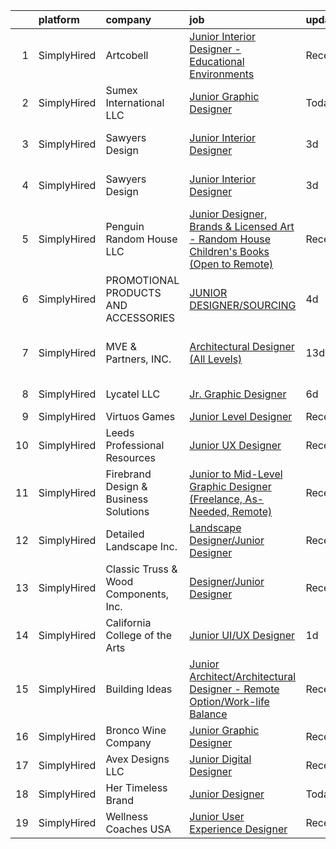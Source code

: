 

|    | platform    | company                               | job                                                                                                                                                                                                 | update_time   | location                       |
|---:|:------------|:--------------------------------------|:----------------------------------------------------------------------------------------------------------------------------------------------------------------------------------------------------|:--------------|:-------------------------------|
|  1 | SimplyHired | Artcobell                             | [Junior Interior Designer - Educational Environments](https://www.simplyhired.com/job/DTRFNYBA46Wn__VB0e4eIxe3E_YeS223mCzhRwNwt-FoQKeE9yXjzg?q=junior+designer)                                     | Recently      | Temple, TX                     |
|  2 | SimplyHired | Sumex International LLC               | [Junior Graphic Designer](https://www.simplyhired.com/job/g30Re4qb4XbxIm0lDhjL4gbQTIGwA8RLU-iPBnqpqSvy1r75xJdESA?q=junior+designer)                                                                 | Today         | Miami, FL                      |
|  3 | SimplyHired | Sawyers Design                        | [Junior Interior Designer](https://www.simplyhired.com/job/I1BhH-bEFYiJgfsts31pPBQJW6cX9DIQETtLqDiE9cNh_t6_BuNjlw?q=junior+designer)                                                                | 3d            | San Francisco, CA              |
|  4 | SimplyHired | Sawyers Design                        | [Junior Interior Designer](https://www.simplyhired.com/job/I1BhH-bEFYiJgfsts31pPBQJW6cX9DIQETtLqDiE9cNh_t6_BuNjlw?q=junior+designer)                                                                | 3d            | San Francisco, CA              |
|  5 | SimplyHired | Penguin Random House LLC              | [Junior Designer, Brands & Licensed Art - Random House Children's Books (Open to Remote)](https://www.simplyhired.com/job/gH3waUaaEZWiJ28DEHFm7xKrgWmuMXpgd-FdbKc3X12hyKTLyKUXBQ?q=junior+designer) | Recently      | New York, NY                   |
|  6 | SimplyHired | PROMOTIONAL PRODUCTS AND ACCESSORIES  | [JUNIOR DESIGNER/SOURCING](https://www.simplyhired.com/job/7T2-BavQ4s1KJ-sPQbLeMnXuVQnTnSxv5Gijnc19iSDEfDcZRScG0g?q=junior+designer)                                                                | 4d            | Norwalk, CT                    |
|  7 | SimplyHired | MVE & Partners, INC.                  | [Architectural Designer (All Levels)](https://www.simplyhired.com/job/nGS9nEr0aMhpkRJGvO_yZtr_vje3-XTc5pLiUggP1qUJrc5Rt1vtuQ?q=junior+designer)                                                     | 13d           | San Francisco, CA +3 locations |
|  8 | SimplyHired | Lycatel LLC                           | [Jr. Graphic Designer](https://www.simplyhired.com/job/xyfV9lMUtY0Oz6U82Hvh_NBBn6N50zGvXGh15jloOi5CUSJaz6xIMA?q=junior+designer)                                                                    | 6d            | Plantation, FL                 |
|  9 | SimplyHired | Virtuos Games                         | [Junior Level Designer](https://www.simplyhired.com/job/MJF3BTXnIN5WFDFp1sagIJKhJ4tTPe0BfBZOunYzQeRF0q3QjL14sA?q=junior+designer)                                                                   | Recently      | California                     |
| 10 | SimplyHired | Leeds Professional Resources          | [Junior UX Designer](https://www.simplyhired.com/job/roX0aApQs4R03ADfPIPWx32jue201KvTsQY7_537o8TGug3DaXkcng?q=junior+designer)                                                                      | Recently      | Remote                         |
| 11 | SimplyHired | Firebrand Design & Business Solutions | [Junior to Mid-Level Graphic Designer (Freelance, As-Needed, Remote)](https://www.simplyhired.com/job/CgdDiS3YUoxKMxwzYD6Bl50gCnZUzYNFYyIaBgOBvKnJ40Juwsn6iA?q=junior+designer)                     | Recently      | Remote                         |
| 12 | SimplyHired | Detailed Landscape Inc.               | [Landscape Designer/Junior Designer](https://www.simplyhired.com/job/EhrppFcRWarkccNr432EF5vxGN_NA1B3Nc5BP9BEXyp3UN7zsWfsOg?q=junior+designer)                                                      | Recently      | Fort Collins, CO               |
| 13 | SimplyHired | Classic Truss & Wood Components, Inc. | [Designer/Junior Designer](https://www.simplyhired.com/job/FGqsakCnujAqK9zJ0Rb0LjxcM6RXSGOEWIGiN4Zx0Ovay5aTpq7k7Q?q=junior+designer)                                                                | Recently      | Clarksville, IN                |
| 14 | SimplyHired | California College of the Arts        | [Junior UI/UX Designer](https://www.simplyhired.com/job/QIdpelASKur1VP-K6JhXvWJ9rZ8wASwnZuLFnP-qdo1-7-dTaQ0lZg?q=junior+designer)                                                                   | 1d            | San Francisco, CA              |
| 15 | SimplyHired | Building Ideas                        | [Junior Architect/Architectural Designer - Remote Option/Work-life Balance](https://www.simplyhired.com/job/fneLOpf0LlZJfoBdsys9jYrYTQqmn5cQKwMHl1czoY3Gp_iCUvYTSA?q=junior+designer)               | Recently      | Nashville, TN                  |
| 16 | SimplyHired | Bronco Wine Company                   | [Junior Graphic Designer](https://www.simplyhired.com/job/K5DBjefru7jtvirdm2_g5jjHSbM5lrOTUIFvUWADwDRGdTuhO27pHg?q=junior+designer)                                                                 | Recently      | Napa, CA                       |
| 17 | SimplyHired | Avex Designs LLC                      | [Junior Digital Designer](https://www.simplyhired.com/job/-74LSMpVWwq90Q0qk7gYmaLHecG-Fj01940sPSsfvVIRck3_Oo97mg?q=junior+designer)                                                                 | Recently      | Remote                         |
| 18 | SimplyHired | Her Timeless Brand                    | [Junior Designer](https://www.simplyhired.com/job/jJx6XXTmehMunWon8AzSm1J89Y0orCwc5kXXRsYEwhLemwQGbNbruw?q=junior+designer)                                                                         | Today         | Remote                         |
| 19 | SimplyHired | Wellness Coaches USA                  | [Junior User Experience Designer](https://www.simplyhired.com/job/dlUpkn5eHFbVYRnGMeWnZXGEn2ukFB_mPSQ8tfL_NcwW9ltOUCh_tQ?q=junior+designer)                                                         | Recently      | Remote                         |